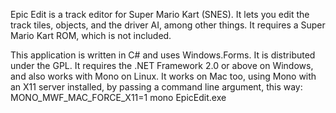 Epic Edit is a track editor for Super Mario Kart (SNES). It lets you edit the track tiles, objects, and the driver AI, among other things. It requires a Super Mario Kart ROM, which is not included.

This application is written in C# and uses Windows.Forms. It is distributed under the GPL. It requires the .NET Framework 2.0 or above on Windows, and also works with Mono on Linux. It works on Mac too, using Mono with an X11 server installed, by passing a command line argument, this way: MONO_MWF_MAC_FORCE_X11=1 mono EpicEdit.exe
